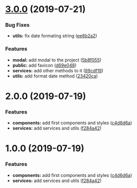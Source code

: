 # [3.0.0](https://github.com/olavoparno/Todo-Man/compare/v2.0.0...v3.0.0) (2019-07-21)


### Bug Fixes

* **utils:** fix date formating string ([ee6b2a2](https://github.com/olavoparno/Todo-Man/commit/ee6b2a2))


### Features

* **modal:** add modal to the project ([5b8f055](https://github.com/olavoparno/Todo-Man/commit/5b8f055))
* **public:** add favicon ([d69e048](https://github.com/olavoparno/Todo-Man/commit/d69e048))
* **services:** add other methods to it ([89cdf19](https://github.com/olavoparno/Todo-Man/commit/89cdf19))
* **utils:** add format date method ([23420ca](https://github.com/olavoparno/Todo-Man/commit/23420ca))



# 2.0.0 (2019-07-19)


### Features

* **components:** add first components and styles ([c4d6d6a](https://github.com/olavoparno/Todo-Man/commit/c4d6d6a))
* **services:** add services and utils ([f284a42](https://github.com/olavoparno/Todo-Man/commit/f284a42))



# 1.0.0 (2019-07-19)


### Features

* **components:** add first components and styles ([c4d6d6a](https://github.com/olavoparno/Todo-Man/commit/c4d6d6a))
* **services:** add services and utils ([f284a42](https://github.com/olavoparno/Todo-Man/commit/f284a42))




